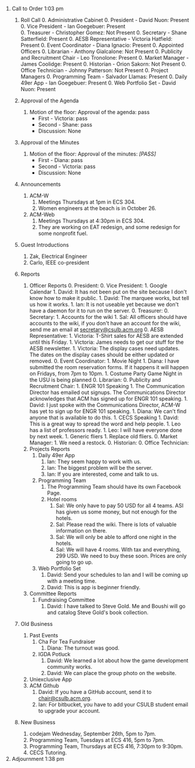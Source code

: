 1. Call to Order 1:03 pm
	1. Roll Call
		0. Administrative Cabinet
	        0. President - David Nuon: Present
	        0. Vice President - Ian Goegebuer: Present  
	        0. Treasurer - Christopher Gomez: Not Present
	        0. Secretary - Shane Satterfield: Present
	        0. AESB Representative - Victoria Hatfield: Present
	        0. Event Coordinator - Diana Ignacio: Present
		0. Appointed Officers
	        0. Librarian - Anthony Gialcalone: Not Present
	        0. Publicity and Recruitment Chair - Leo Tronolone:  Present
	        0. Market Manager - James Coolidge: Present
	        0. Historian - Orion Sakorn: Not Present
	        0. Office Technician - Johnny Patterson: Not Present
		0. Project Managers
			0. Programming Team - Salvador Llamas: Present
			0. Daily 49er App - Ian Goegebuer: Present
			0. Web Portfolio Set - David Nuon: Present
	1. Approval of the Agenda
		1. Motion of the floor: Approval of the agenda: pass
			- First - Victoria: pass 
			- Second - Shane: pass 
			- Discussion: None
		
	1. Approval of the Minutes
		1. Motion of the floor: Approval of the minutes: *[PASS]*
			- First - Diana: pass
			- Second - Victoria: pass
			- Discussion: None
		
	1. Announcements
		1. ACM-W
			1. Meetings Thursdays at 1pm in ECS 304.
			1. Women engineers at the beach is in October 26.
		1. ACM-Web
			1. Meetings Thursdays at 4:30pm in ECS 304.
			1. They are working on EAT redesign, and some redesign for some nonprofit fuel.
	1. Guest Introductions
		1. Zak, Electrical Engineer
		1. Carlo, IEEE co-president
	1. Reports
		1. Officer Reports
	        0. President:
	        0. Vice President: 
	        	1. Google Calendar
	        		1. David: It has not been put on the site because I don't know how to make it public.
	        	1. David: The marquee works, but tell us how it works.
	        		1. Ian: It is not useable yet because we don't have a daemon for it to run on the server.
	        0. Treasurer: 
	        0. Secretary: 
	        	1. Accounts for the wiki
	        		1. Sal: All officers should have accounts to the wiki, if you don't have an account for the wiki, send me an email at secretary@csulb.acm.org
	        0. AESB Representative:
	        	1. Victoria: T-Shirt sales for AESB are extended until this Friday.
	        	1. Victoria: James needs to get our stuff for the AESB newsletter. 
	        	1. Victoria: The display cases need updates. The dates on the display cases should be either updated or removed.
	        0. Event Coordinator:
	        	1. Movie Night
	        		1. Diana: I have submitted the room reservation forms. If it happens it will happen on Fridays, from 7pm to 10pm.
	        	1. Costume Party Game Night in the USU is being planned
	        0. Librarian:
	        0. Publicity and Recruitment Chair: 
	        	1. ENGR 101 Speaking
					1. The Communication Director has emailed out signups. The Communications Director acknowledges that ACM has signed up for ENGR 101 speaking.
						1. David: I just spoke with the Communications Director, ACM-W has yet to sign up for ENGR 101 speaking.
							1. Diana: We can't find anyone that is available to do this.
				1. CECS Speaking
					1. David: This is a great way to spread the word and help people.
					1. Leo has a list of professors ready.
					1. Leo: I will have everyone done by next week.
				1. Generic fliers
				1. Replace old fliers.
	        0. Market Manager:
	        	1. We need a restock.
	        0. Historian:
	        0. Office Technician:
		1. Projects Reports
			1. Daily 49er App
				1. Ian: They seem happy to work with us.
				1. Ian: The biggest problem will be the server.
				1. Ian: If you are interested, come and talk to us. 
			1. Programming Team
				1. The Programming Team should have its own Facebook Page.
				1. Hotel rooms
					1. Sal: We only have to pay 50 USD for all 4 teams. ASI has given us some money, but not enough for the hotels.
					1. Sal: Please read the wiki. There is lots of valuable information on there.
					1. Sal: We will only be able to afford one night in the hotels.
					1. Sal: We will have 4 rooms. With tax and everything, 299 USD. We need to buy these soon. Prices are only going to go up.
			1. Web Portfolio Set
				1. David: Send your schedules to Ian and I will be coming up with a meeting time. 
				1. David: This is app is beginner friendly.
		1. Committee Reports
			1. Fundraising Committee
				1. David: I have talked to Steve Gold. Me and Boushi will go and catalog Steve Gold's book collection.
	1. Old Business
		1. Past Events
			1. Cha For Tea Fundraiser
				1. Diana: The turnout was good.
			1. IGDA Potluck
				1. David: We learned a lot about how the game development community works.
				1. David: We can place the group photo on the website.
		1. Uniexclusive App
		1. ACM Github	
			1. David: If you have a GitHub account, send it to chair@csulb.acm.org.
			1. Ian: For bitbucket, you have to add your CSULB student email to upgrade your account.
	1. New Business
		1. codejam Wednesday, September 26th, 5pm to 7pm.
		1. Programming Team, Tuesdays at ECS 416, 5pm to 7pm.
		1. Programming Team, Thursdays at ECS 416, 7:30pm to 9:30pm.
		1. CECS Tutoring.
1. Adjournment 1:38 pm